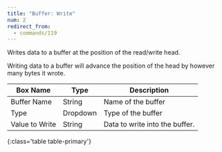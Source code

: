 ```yaml
---
title: "Buffer: Write"
num: 2
redirect_from:
  - commands/119
---
```


Writes data to a buffer at the position of the read/write head.

Writing data to a buffer will advance the position of the head by however many bytes it wrote.

| Box Name | Type | Description |
|-------|--------|--------
|Buffer Name	|String	| Name of the buffer
|Type	|Dropdown	| Type of the buffer
|Value to Write	|String	| Data to write into the buffer.
{:class='table table-primary'}









